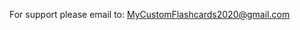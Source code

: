 
For support please email to: [MyCustomFlashcards2020@gmail.com](mailto:MyCustomFlashcards2020@gmail.com)
